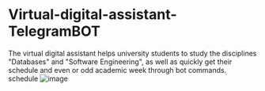 # Virtual-digital-assistant-TelegramBOT
The virtual digital assistant helps university students to study the disciplines "Databases" and "Software Engineering", as well as quickly get their schedule and even or odd academic week through bot commands.
schedule
![image](https://github.com/TermoT1/Virtual-digital-assistant-TelegramBOT/assets/131129553/3a92a0a3-c830-49bc-8b22-960890cccded)
